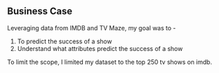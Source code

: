 ## Business Case

Leveraging data from IMDB and TV Maze, my goal was to -

1. To predict the success of a show
2. Understand what attributes predict the success of a show

To limit the scope, I limited my dataset to the top 250 tv shows on imdb.
